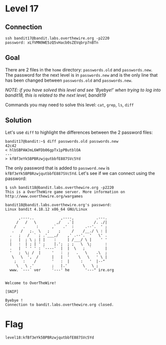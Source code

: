 # Level 17
## Connection
~~~~
ssh bandit17@bandit.labs.overthewire.org -p2220
password: xLYVMN9WE5zQ5vHacb0sZEVqbrp7nBTn
~~~~

## Goal
There are 2 files in the `home` directory: `passwords.old` and `passwords.new`. The password for the next level is in `passwords.new` and is the only line that has been changed between `passwords.old` and `passwords.new`.

*NOTE: if you have solved this level and see ‘Byebye!’ when trying to log into bandit18, this is related to the next level, bandit19*

Commands you may need to solve this level: `cat`, `grep`, `ls`, `diff`

## Solution
Let's use `diff` to highlight the differences between the 2 password files:
~~~~
bandit17@bandit:~$ diff passwords.old passwords.new 
42c42
< hlbSBPAWJmL6WFDb06gpTx1pPButblOA
---
> kfBf3eYk5BPBRzwjqutbbfE887SVc5Yd
~~~~

The only password that is added to `password.new` is `kfBf3eYk5BPBRzwjqutbbfE887SVc5Yd`. Let's see if we can connect using the password:
~~~~
$ ssh bandit18@bandit.labs.overthewire.org -p2220
This is a OverTheWire game server. More information on http://www.overthewire.org/wargames

bandit18@bandit.labs.overthewire.org's password: 
Linux bandit 4.18.12 x86_64 GNU/Linux
               
      ,----..            ,----,          .---. 
     /   /   \         ,/   .`|         /. ./|
    /   .     :      ,`   .'  :     .--'.  ' ;
   .   /   ;.  \   ;    ;     /    /__./ \ : |
  .   ;   /  ` ; .'___,/    ,' .--'.  '   \' .
  ;   |  ; \ ; | |    :     | /___/ \ |    ' ' 
  |   :  | ; | ' ;    |.';  ; ;   \  \;      : 
  .   |  ' ' ' : `----'  |  |  \   ;  `      |
  '   ;  \; /  |     '   :  ;   .   \    .\  ; 
   \   \  ',  /      |   |  '    \   \   ' \ |
    ;   :    /       '   :  |     :   '  |--"  
     \   \ .'        ;   |.'       \   \ ;     
  www. `---` ver     '---' he       '---" ire.org     
               
              
Welcome to OverTheWire!

[SNIP]

Byebye !
Connection to bandit.labs.overthewire.org closed.
~~~~

# Flag
~~~~
level18:kfBf3eYk5BPBRzwjqutbbfE887SVc5Yd
~~~~